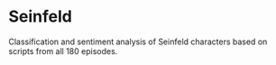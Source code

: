 # Seinfeld
Classification and sentiment analysis of Seinfeld characters based on scripts from all 180 episodes.  
